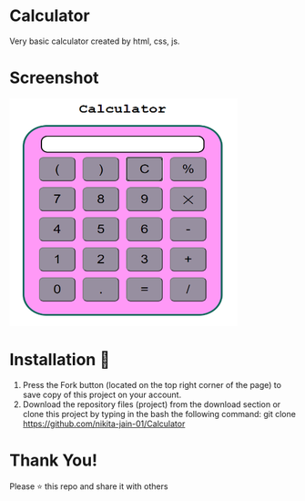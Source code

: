 # Calculator
Very basic calculator created by html, css, js.

# Screenshot
<img src="screenshot/simple_calculator.png" height="400" width="400">

# Installation 🔌
1. Press the Fork button (located on the top right corner of the page) to save copy of this project on your account.
2. Download the repository files (project) from the download section or clone this project by typing in the bash the following command: git clone https://github.com/nikita-jain-01/Calculator

# Thank You!
Please ⭐️ this repo and share it with others
